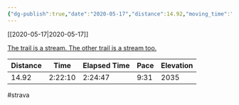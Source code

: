 ```yaml
---
{"dg-publish":true,"date":"2020-05-17","distance":14.92,"moving_time":"2:22:10","elapsed_time":"2:24:47","pace":"9:31","total_elevation_gain":2035,"url":"https://www.strava.com/activities/3469011818","permalink":"/01-personal/strava/2020-05-17-the-trail-is-a-stream-the-other-trail-is-a-stream-too/","dgPassFrontmatter":true}
---
```



[[2020-05-17\|2020-05-17]]

[The trail is a stream. The other trail is a stream too.](https://www.strava.com/activities/3469011818)

| Distance | Time    | Elapsed Time | Pace | Elevation |
| -------- | ------- | ------------ | ---- | --------- |
| 14.92    | 2:22:10 | 2:24:47      | 9:31 | 2035      |




#strava
